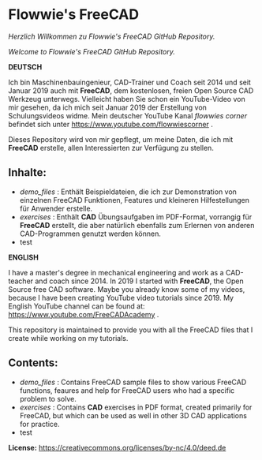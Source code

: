 # Flowwie's FreeCAD
_Herzlich Willkommen zu Flowwie's FreeCAD GitHub Repository._

_Welcome to Flowwie's FreeCAD GitHub Repository._

**DEUTSCH**

Ich bin Maschinenbauingenieur, CAD-Trainer und Coach seit 2014 und seit Januar 2019 auch mit **FreeCAD**, dem kostenlosen, freien Open Source CAD Werkzeug unterwegs. Vielleicht haben Sie schon ein YouTube-Video von mir gesehen, da ich mich seit Januar 2019 der Erstellung von Schulungsvideos widme. Mein deutscher YouTube Kanal _flowwies corner_ befindet sich unter https://www.youtube.com/flowwiescorner .

Dieses Repository wird von mir gepflegt, um meine Daten, die ich mit **FreeCAD** erstelle, allen Interessierten zur Verfügung zu stellen.

## Inhalte:
- _demo_files_ : Enthält Beispieldateien, die ich zur Demonstration von einzelnen FreeCAD Funktionen, Features und kleineren Hilfestellungen für Anwender erstelle. 
- _exercises_ : Enthält **CAD** Übungsaufgaben im PDF-Format, vorrangig für **FreeCAD** erstellt, die aber natürlich ebenfalls zum Erlernen von anderen CAD-Programmen genutzt werden können.
- test

**ENGLISH**

I have a master's degree in mechanical engineering and work as a CAD-teacher and coach since 2014. In 2019 I started with **FreeCAD**, the Open Source free CAD software. Maybe you already know some of my videos, because I have been creating YouTube video tutorials since 2019. My English YouTube channel can be found at: https://www.youtube.com/FreeCADAcademy .

This repository is maintained to provide you with all the FreeCAD files that I create while working on my tutorials.

## Contents:
- _demo_files_ : Contains FreeCAD sample files to show various FreeCAD functions, feaures and help for FreeCAD users who had a specific problem to solve.
- _exercises_ : Contains **CAD** exercises in PDF format, created primarily for FreeCAD, but which can be used as well in other 3D CAD applications for practice.
- test

**License:** https://creativecommons.org/licenses/by-nc/4.0/deed.de
